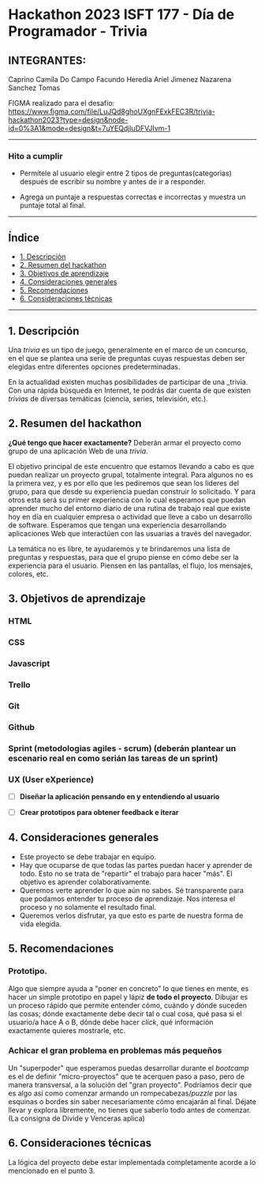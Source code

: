 # Hackathon 2023 ISFT 177 - Día de Programador - Trivia

## INTEGRANTES:
Caprino Camila
Do Campo Facundo
Heredia Ariel
Jimenez Nazarena
Sanchez Tomas

FIGMA realizado para el desafio: https://www.figma.com/file/LuJQd8ghoUXgnFExkFEC3R/trivia-hackathon2023?type=design&node-id=0%3A1&mode=design&t=7uYEQdjluDFVJIvm-1

-----------

### Hito a cumplir

- Permítele al usuario elegir entre 2 tipos de preguntas(categorias) después de escribir
su nombre y antes de ir a responder.

- Agrega un puntaje a respuestas correctas e incorrectas y muestra un puntaje
total al final.

-----------

## Índice

* [1. Descripción](#1-descripción)
* [2. Resumen del hackathon](#2-resumen-del-hachaton)
* [3. Objetivos de aprendizaje](#3-objetivos-de-aprendizaje)
* [4. Consideraciones generales](#4-consideraciones-generales)
* [5. Recomendaciones](#5-recomendaciones)
* [6. Consideraciones técnicas](#8-consideraciones-técnicas)

***

## 1. Descripción

Una _trivia_ es un tipo de juego, generalmente en el marco de un concurso, en el
que se plantea una serie de preguntas cuyas respuestas deben ser elegidas entre
diferentes opciones predeterminadas.

En la actualidad existen muchas posibilidades de participar de una _trivia.
Con una rápida búsqueda en Internet, te podrás dar cuenta de que existen
_trivias_ de diversas temáticas (ciencia, series, televisión, etc.).

## 2. Resumen del hackathon

**¿Qué tengo que hacer exactamente?** Deberán armar el proyecto como grupo de una aplicación Web de una _trivia_. 

El objetivo principal de este encuentro que estamos llevando a cabo es que puedan realizar un proyecto grupal, totalmente integral. Para algunos no es la primera vez, y es por ello que les pediremos que sean los lideres del grupo, para que desde su experiencia puedan construir lo solicitado. Y para otros esta será su primer experiencia con lo cual esperamos que puedan aprender mucho del entorno diario de una rutina de trabajo real que existe hoy en día en cualquier empresa o actividad que lleve a cabo un desarrollo de software. Esperamos que tengan una experiencia desarrollando aplicaciones Web que interactúen con las usuarias a través del navegador.

La temática no es libre, te ayudaremos y te brindaremos una lista de preguntas y respuestas, para que el grupo piense en cómo debe ser la experiencia para el usuario. Piensen en las pantallas, el flujo, los mensajes, colores, etc.

## 3. Objetivos de aprendizaje

### HTML

### CSS

### Javascript

### Trello

### Git

### Github

### Sprint (metodologias agiles - scrum) (deberán plantear un escenario real en como serián las tareas de un sprint)

### UX (User eXperience)

- [ ] **Diseñar la aplicación pensando en y entendiendo al usuario**

- [ ] **Crear prototipos para obtener feedback e iterar**

## 4. Consideraciones generales

* Este proyecto se debe trabajar en equipo.
* Hay que ocuparse de que todas las partes puedan hacer y aprender de todo. Esto no se trata 
de "repartir" el trabajo para hacer "más". El objetivo es aprender 
colaborativamente.
* Queremos verte aprender lo que aún no sabes. Sé transparente para que podamos 
entender tu proceso de aprendizaje. Nos interesa el proceso y no solamente el
resultado final.
* Queremos verlos disfrutar, ya que esto es parte de nuestra forma de vida elegida.

## 5. Recomendaciones
### Prototipo.
Algo que siempre ayuda a "poner en concreto” lo que tienes en mente, es hacer un
simple prototipo en papel y lápiz **de todo el proyecto**. Dibujar es un proceso
rápido que permite entender cómo, cuándo y dónde suceden las cosas;
dónde exactamente debe decir tal o cual cosa, qué pasa si el usuario/a hace A o B,
dónde debe hacer _click_, qué información exactamente quieres mostrarle, etc.

### Achicar el gran problema en problemas más pequeños
Un "superpoder" que esperamos puedas desarrollar durante el _bootcamp_ es el de
definir "micro-proyectos" que te acerquen paso a paso, pero de manera transversal,
a la solución del "gran proyecto".  Podríamos decir que es algo así como comenzar
armando un rompecabezas/_puzzle_ por las esquinas o bordes sin saber necesariamente
cómo encajarán al final. Déjate llevar y explora libremente, no tienes que saberlo
todo antes de comenzar. (La consigna de Divide y Venceras aplica)

## 6. Consideraciones técnicas

La lógica del proyecto debe estar implementada completamente acorde a lo mencionado en el punto 3.
